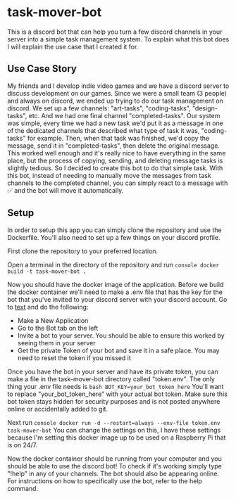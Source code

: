 # task-mover-bot
This is a discord bot that can help you turn a few discord channels in your server into a simple task management system. To explain what this bot does I will explain the use case that I created it for. 
## Use Case Story
My friends and I develop indie video games and we have a discord server to discuss development on our games. Since we were a small team (3 people) and always on discord, we ended up trying to do our task management on discord. We set up a few channels: "art-tasks", "coding-tasks", "design-tasks", etc. And we had one final channel "completed-tasks". Our system was simple, every time we had a new task we'd put it as a message in one of the dedicated channels that described what type of task it was, "coding-tasks" for example. Then, when that task was finished, we'd copy the message, send it in "completed-tasks", then delete the original message. This worked well enough and it's really nice to have everything in the same place, but the process of copying, sending, and deleting message tasks is slightly tedious. So I decided to create this bot to do that simple task. With this bot, instead of needing to manually move the messages from task channels to the completed channel, you can simply react to a message with ✅ and the bot will move it automatically.
## Setup
In order to setup this app you can simply clone the repository and use the Dockerfile. You'll also need to set up a few things on your discord profile.

First clone the repository to your preferred location.

Open a terminal in the directory of the repository and run ```console docker build -t task-mover-bot . ```

Now you should have the docker image of the application. Before we build the docker container we'll need to make a .env file that has the key for the bot that you've invited to your discord server with your discord account. Go to [text](https://discord.com/developers/applications) and do the following:
- Make a New Application
- Go to the Bot tab on the left
- Invite a bot to your server. You should be able to ensure this worked by seeing them in your server
- Get the private Token of your bot and save it in a safe place. You may need to reset the token if you missed it

Once you have the bot in your server and have its private token, you can make a file in the task-mover-bot directory called "token.env". The only thing your .env file needs is ```bash BOT_KEY=your_bot_token_here``` You'll want to replace "your_bot_token_here" with your actual bot token. Make sure this bot token stays hidden for security purposes and is not posted anywhere online or accidentally added to git.

Next run ```console docker run -d --restart=always --env-file token.env task-mover-bot``` You can change the settings on this, I have these settings because I'm setting this docker image up to be used on a Raspberry Pi that is on 24/7.

Now the docker container should be running from your computer and you should be able to use the discord bot! To check if it's working simply type "!help" in any of your channels. The bot should also be appearing online. For instructions on how to specifically use the bot, refer to the help command.